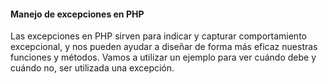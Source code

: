 #### Manejo de excepciones en PHP
Las excepciones en PHP sirven para indicar y capturar comportamiento excepcional, y nos pueden ayudar a diseñar de forma más eficaz nuestras funciones y métodos. Vamos a utilizar un ejemplo para ver cuándo debe y cuándo no, ser utilizada una excepción.
